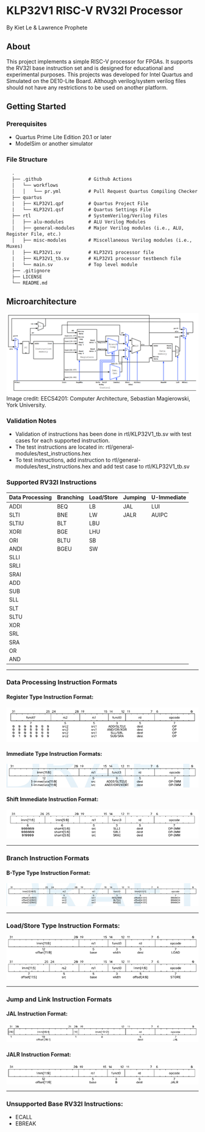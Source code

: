# KLP32V1 RISC-V RV32I Processor
By Kiet Le & Lawrence Prophete

## About
This project implements a simple RISC-V processor for FPGAs. It supports the RV32I base instruction set and is designed for educational and experimental purposes.
This projects was developed for Intel Quartus and Simulated on the DE10-Lite Board. Although verilog/system verilog files should not have any restrictions to be used on another platform.

## Getting Started

### Prerequisites
- Quartus Prime Lite Edition 20.1 or later
- ModelSim or another simulator

### File Structure
      .
      ├── .github                 # Github Actions
      │   └── workflows
      │   │   └── pr.yml          # Pull Request Quartus Compiling Checker
      ├── quartus
      |   ├── KLP32V1.qpf         # Quartus Project File
      |   └── KLP32V1.qsf         # Quartus Settings File
      ├── rtl                     # SystemVerilog/Verilog Files
      │   ├── alu-modules         # ALU Verilog Modules
      │   ├── general-modules     # Major Verilog modules (i.e., ALU, Register File, etc.)
      │   ├── misc-modules        # Miscellaneous Verilog modules (i.e., Muxes)
      |   ├── KLP32V1.sv          # KLP32V1 processor file
      |   ├── KLP32V1_tb.sv       # KLP32V1 processor testbench file
      |   └── main.sv             # Top level module
      ├── .gitignore
      ├── LICENSE
      └── README.md

## Microarchitecture
![alt text](resources/rv32i_microarchitecture.png)
Image credit: EECS4201: Computer Architecture, Sebastian Magierowski, York University.

### Validation Notes
- Validation of instructions has been done in rtl/KLP32V1_tb.sv with test cases for each supported instruction.
- The test instructions are located in: rtl/general-modules/test_instructions.hex
- To test instructions, add instruction to rtl/general-modules/test_instructions.hex and add test case to rtl/KLP32V1_tb.sv

### Supported RV32I Instructions
| Data Processing | Branching | Load/Store | Jumping | U-Immediate |
| --------------- | --------- | -----------| ------- | ----------- |
| ADDI            | BEQ       | LB         | JAL     | LUI         |
| SLTI            | BNE       | LW         | JALR    | AUIPC       |
| SLTIU           | BLT       | LBU        |         |             |
| XORI            | BGE       | LHU        |         |             |
| ORI             | BLTU      | SB         |         |             |
| ANDI            | BGEU      | SW         |         |             |
| SLLI            |           |            |         |             |
| SRLI            |           |            |         |             |
| SRAI            |           |            |         |             |
| ADD             |           |            |         |             |
| SUB             |           |            |         |             |
| SLL             |           |            |         |             |
| SLT             |           |            |         |             |
| SLTU            |           |            |         |             |
| XOR             |           |            |         |             |
| SRL             |           |            |         |             |
| SRA             |           |            |         |             |
| OR              |           |            |         |             |
| AND             |           |            |         |             |

***

### Data Processing Instruction Formats
#### Register Type Instruction Format:
![R-Type Instruction Format](resources/R-Type-Instructions.png)

#### Immediate Type Instruction Formats:
![I-Type Instruction Format](resources/I-Type-Instruction.png)

#### Shift Immediate Instruction Format:
![Shift Immediate Instruction Format](resources/Shift-I-Type-Instructions.png)

***

### Branch Instruction Formats
#### B-Type Type Instruction Format:
![B-Type Type Instruction Format](resources/B-Type-Instructions.png)

***

### Load/Store Type Instruction Formats:
![Load/Store Type Instruction Format](resources/LoadStoreInstructions.png)

***

### Jump and Link Instruction Formats
#### JAL Instruction Format:
![JAL Instruction Format](resources/JAL.png)
#### JALR Instruction Format:
![JALR Instruction Format](resources/JALR.png)

***

### Unsupported Base RV32I Instructions:
- ECALL
- EBREAK
